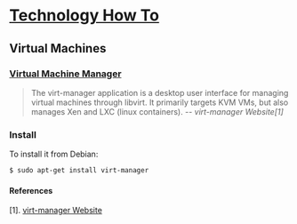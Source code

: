 # [Technology How To](/readme.md)

## Virtual Machines

### [Virtual Machine Manager](/virt-manager.md)

> The virt-manager application is a desktop user interface for managing virtual machines through libvirt. It primarily targets KVM VMs, but also manages Xen and LXC (linux containers).
> -- <cite>virt-manager Website[1]</cite>

### Install

To install it from Debian:

```sh
$ sudo apt-get install virt-manager
```

#### References

[1]. [virt-manager Website](https://virt-manager.org/)
